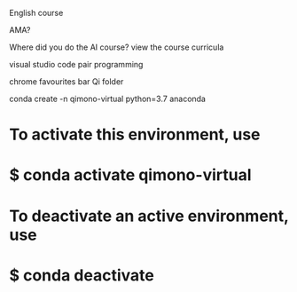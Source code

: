 English course

AMA?

Where did you do the AI course?
view the course curricula

visual studio code
pair programming

chrome favourites bar
Qi folder

conda create -n qimono-virtual python=3.7 anaconda

#
# To activate this environment, use
#
#     $ conda activate qimono-virtual
#
# To deactivate an active environment, use
#
#     $ conda deactivate